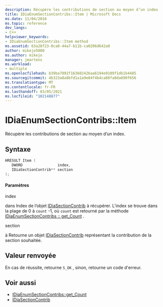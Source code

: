 ```yaml
---
description: Récupère les contributions de section au moyen d’un index.
title: IDiaEnumSectionContribs::Item | Microsoft Docs
ms.date: 11/04/2016
ms.topic: reference
dev_langs:
- C++
helpviewer_keywords:
- IDiaEnumSectionContribs::Item method
ms.assetid: 63a28f23-0ca0-44a7-b11b-ca0206d642a0
author: mikejo5000
ms.author: mikejo
manager: jmartens
ms.workload:
- multiple
ms.openlocfilehash: b39ba7092f163602426aa6194e9109f1db1b4485
ms.sourcegitcommit: 4b323a8a8bfd1a1a9e84f4b4ca88fa8da690f656
ms.translationtype: MT
ms.contentlocale: fr-FR
ms.lasthandoff: 03/05/2021
ms.locfileid: "102148877"
---
```

# <a name="idiaenumsectioncontribsitem"></a>IDiaEnumSectionContribs::Item
Récupère les contributions de section au moyen d’un index.

## <a name="syntax"></a>Syntaxe

```C++
HRESULT Item ( 
   DWORD                index,
   IDiaSectionContrib** section
);
```

#### <a name="parameters"></a>Paramètres
 index

dans Index de l’objet [IDiaSectionContrib](../../debugger/debug-interface-access/idiasectioncontrib.md) à récupérer. L’index se trouve dans la plage de 0 à `count` -1, où `count` est retourné par la méthode [IDiaEnumSectionContribs :: get_Count](../../debugger/debug-interface-access/idiaenumsectioncontribs-get-count.md) .

 section

à Retourne un objet [IDiaSectionContrib](../../debugger/debug-interface-access/idiasectioncontrib.md) représentant la contribution de la section souhaitée.

## <a name="return-value"></a>Valeur renvoyée
 En cas de réussite, retourne `S_OK` , sinon, retourne un code d'erreur.

## <a name="see-also"></a>Voir aussi
- [IDiaEnumSectionContribs::get_Count](../../debugger/debug-interface-access/idiaenumsectioncontribs-get-count.md)
- [IDiaSectionContrib](../../debugger/debug-interface-access/idiasectioncontrib.md)
